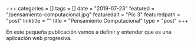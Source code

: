 +++
categories = []
tags = []
date = "2019-07-23"
featured = "/pensamiento-computacional.jpg"
featuredalt = "Pic 3"
featuredpath = "post"
linktitle = ""
title = "Pensamiento Computacional"
type = "post"
+++

En este pequeña publicación vamos a definir y entender que es una aplicación web progresiva.